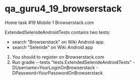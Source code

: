 # qa_guru4_19_browserstack
Home task #19 Mobile 1 Browserstack.com

ExtendedSelenideAndroidTests contains two tests:
- search "Browserstack" on Wiki Android app.
- search "Selenide" on Wiki Android app

1. You should to register on Browserstack.com
2. Run gradle --tests "tests.ExtendedSelenideAndroidTests" -DUsername=YourLoginOnBrowserstack -DPassword=YourPasswordOnBrowserstack
